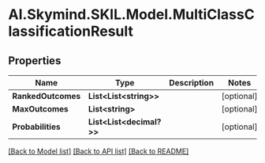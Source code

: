 # AI.Skymind.SKIL.Model.MultiClassClassificationResult
## Properties

Name | Type | Description | Notes
------------ | ------------- | ------------- | -------------
**RankedOutcomes** | **List&lt;List&lt;string&gt;&gt;** |  | [optional] 
**MaxOutcomes** | **List&lt;string&gt;** |  | [optional] 
**Probabilities** | **List&lt;List&lt;decimal?&gt;&gt;** |  | [optional] 

[[Back to Model list]](../README.md#documentation-for-models) [[Back to API list]](../README.md#documentation-for-api-endpoints) [[Back to README]](../README.md)

